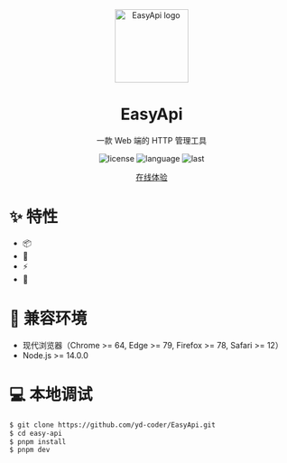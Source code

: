 <div align="center">
<img width="130" src="https://raw.githubusercontent.com/yd-coder/EasyApi/17ed62dfd3bba0bb777f9524233aed472752561d/src/assets/icon/icon.svg" alt="EasyApi logo">
<h1 align="center">EasyApi</h1>

一款 Web 端的 HTTP 管理工具

![license](https://img.shields.io/github/license/yd-coder/EasyAPi)
![language](https://img.shields.io/github/languages/top/yd-coder/EasyAPi)
![last](https://img.shields.io/github/last-commit/yd-coder/EasyAPi)

<a href="https://yd-coder.github.io/EasyApi/" target="_blank">在线体验</a>

</div>

# :sparkles: 特性

- :package:
- :electric_plug:
- :zap:
- :rocket:

# :dart: 兼容环境

- 现代浏览器（Chrome >= 64, Edge >= 79, Firefox >= 78, Safari >= 12）
- Node.js >= 14.0.0

# :computer: 本地调试

```bash
$ git clone https://github.com/yd-coder/EasyApi.git
$ cd easy-api
$ pnpm install
$ pnpm dev
```
